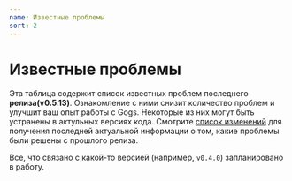 ```yaml
---
name: Известные проблемы
sort: 2
---
```


# Известные проблемы

Эта таблица содержит список известных проблем последнего **релиза(v0.5.13)**. Ознакомление с ними снизит количество проблем и улучшит ваш опыт работы с Gogs. Некоторые из них могут быть устранены в актульных версиях кода. Смотрите [список изменений](change_log.md) для получения последней актуальной информации о том, какие проблемы были решены с прошлого релиза.

Все, что связано с какой-то версией (например, `v0.4.0`) запланировано в работу.
